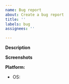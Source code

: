 ```yaml
---
name: Bug report
about: Create a bug report
title: ''
labels: bug
assignees: ''

---
```


**Description**


**Screenshots**


**Platform:**
- OS: 
